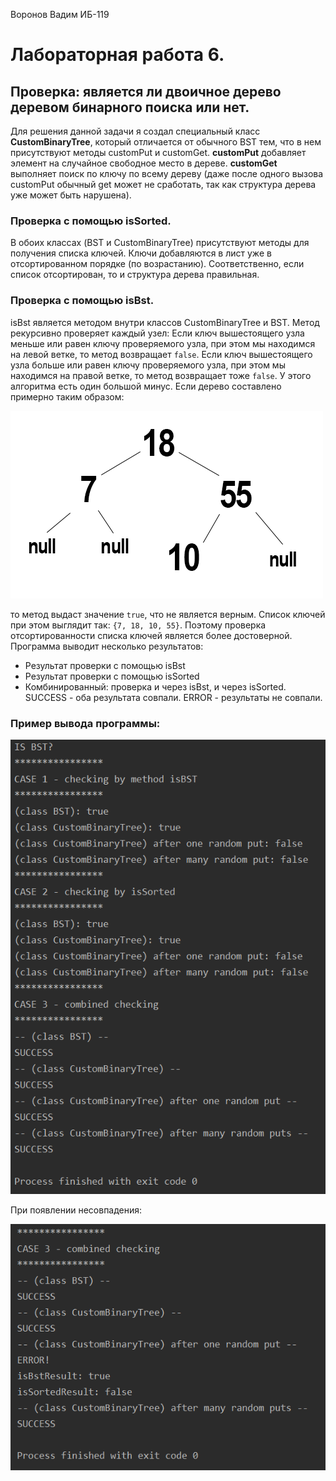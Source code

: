 Воронов Вадим ИБ-119
# Лабораторная работа 6.
## Проверка: является ли двоичное дерево деревом бинарного поиска или нет.
Для решения данной задачи я создал специальный класс **CustomBinaryTree**, который отличается от обычного BST тем, что в нем присутствуют методы customPut и customGet.
**customPut** добавляет элемент на случайное свободное место в дереве.
**customGet** выполняет поиск по ключу по всему дереву (даже после одного вызова customPut обычный get может не сработать, так как структура дерева уже может быть нарушена).
### Проверка с помощью isSorted.
В обоих классах (BST и CustomBinaryTree) присутствуют методы для получения списка ключей. Ключи добавляются в лист уже в отсортированном порядке (по возрастанию). Соответственно, если список отсортирован, то и структура дерева правильная.
### Проверка с помощью isBst.
isBst является методом внутри классов CustomBinaryTree и BST.
Метод рекурсивно проверяет каждый узел:
Если ключ вышестоящего узла меньше или равен ключу проверяемого узла, при этом мы находимся на левой ветке, то метод возвращает `false`. Если ключ вышестоящего узла больше или равен ключу проверяемого узла, при этом мы находимся на правой ветке, то метод возвращает тоже `false`.
У этого алгоритма есть один большой минус. Если дерево составлено примерно таким образом:

![IMG](img/img1.png)

то метод выдаст значение `true`, что не является верным. Список ключей при этом выглядит так: `{7, 18, 10, 55}`.
Поэтому проверка отсортированности списка ключей является более достоверной.
Программа выводит несколько результатов:
* Результат проверки с помощью isBst
* Результат проверки с помощью isSorted
* Комбинированный: проверка и через isBst, и через isSorted. SUCCESS - оба результата совпали. ERROR - результаты не совпали.
### Пример вывода программы:
![IMG](img/img2.png)

При появлении несовпадения:

![IMG](img/img3.png)
